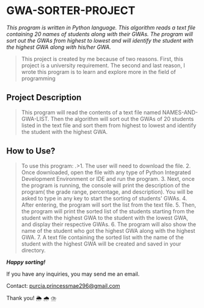 # GWA-SORTER-PROJECT
*This program is written in Python language. This algorithm reads a text file containing 20 names of students along with their GWAs. The program will sort out the GWAs from highest to lowest and will identify the student with the highest GWA along with his/her GWA.*

>This project is created by me because of two reasons. First, this project is a university requirement. The second and last reason, I wrote this program is to learn and explore more in the field of programming

## Project Description
>This program will read the contents of a text file named NAMES-AND-GWA-LIST. Then the algorithm will sort out the GWAs of 20 students listed in the text file and sort them from highest to lowest and identify the student with the highest GWA.

## How to Use?
>To use this program:
.>1. The user will need to download the file.
>2. Once downloaded, open the file with any type of Python Integrated Development Environment or IDE and run the program.
>3. Next, once the program is running, the console will print the description of the program( the grade range, percentage, and description). You will be asked to type in any key to start the sorting of students' GWAs.
>4. After entering, the program will sort the list from the text file.
>5. Then, the program will print the sorted list of the students starting from the student with the highest GWA to the student with the lowest GWA, and display their respective GWAs.
>6. The program will also show the name of the student who got the highest GWA along with the highest GWA.
>7. A text file containing the sorted list with the name of the student with the highest GWA will be created and saved in your directory.

***Happy sorting!***

If you have any inquiries, you may send me an email.

Contact: purcia.princessmae296@gmail.com


Thank you! 🌦 🌧 ⛈ 
